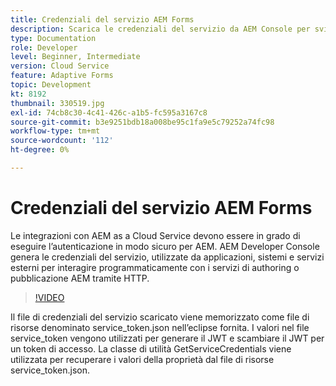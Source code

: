 ```yaml
---
title: Credenziali del servizio AEM Forms
description: Scarica le credenziali del servizio da AEM Console per sviluppatori.
type: Documentation
role: Developer
level: Beginner, Intermediate
version: Cloud Service
feature: Adaptive Forms
topic: Development
kt: 8192
thumbnail: 330519.jpg
exl-id: 74cb8c30-4c41-426c-a1b5-fc595a3167c8
source-git-commit: b3e9251bdb18a008be95c1fa9e5c79252a74fc98
workflow-type: tm+mt
source-wordcount: '112'
ht-degree: 0%

---
```


# Credenziali del servizio AEM Forms

Le integrazioni con AEM as a Cloud Service devono essere in grado di eseguire l’autenticazione in modo sicuro per AEM. AEM Developer Console genera le credenziali del servizio, utilizzate da applicazioni, sistemi e servizi esterni per interagire programmaticamente con i servizi di authoring o pubblicazione AEM tramite HTTP.

>[!VIDEO](https://video.tv.adobe.com/v/330519?quality=12&learn=on)

Il file di credenziali del servizio scaricato viene memorizzato come file di risorse denominato service_token.json nell’eclipse fornita. I valori nel file service_token vengono utilizzati per generare il JWT e scambiare il JWT per un token di accesso. La classe di utilità GetServiceCredentials viene utilizzata per recuperare i valori della proprietà dal file di risorse service_token.json.
